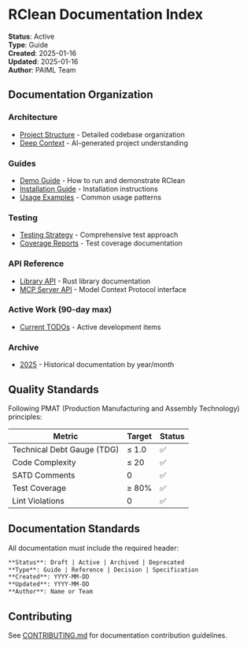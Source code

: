 # RClean Documentation Index

**Status**: Active  
**Type**: Guide  
**Created**: 2025-01-16  
**Updated**: 2025-01-16  
**Author**: PAIML Team  

## Documentation Organization

### Architecture
- [Project Structure](architecture/PROJECT_STRUCTURE.md) - Detailed codebase organization
- [Deep Context](architecture/deep_context.md) - AI-generated project understanding

### Guides  
- [Demo Guide](guides/DEMO.md) - How to run and demonstrate RClean
- [Installation Guide](guides/INSTALLATION.md) - Installation instructions
- [Usage Examples](guides/USAGE.md) - Common usage patterns

### Testing
- [Testing Strategy](testing/TESTING_STRATEGY.md) - Comprehensive test approach
- [Coverage Reports](testing/COVERAGE.md) - Test coverage documentation

### API Reference
- [Library API](api/LIBRARY_API.md) - Rust library documentation
- [MCP Server API](api/MCP_API.md) - Model Context Protocol interface

### Active Work (90-day max)
- [Current TODOs](todo/) - Active development items

### Archive
- [2025](archive/2025/) - Historical documentation by year/month

## Quality Standards

Following PMAT (Production Manufacturing and Assembly Technology) principles:

| Metric | Target | Status |
|--------|--------|--------|
| Technical Debt Gauge (TDG) | ≤ 1.0 | ✅ |
| Code Complexity | ≤ 20 | ✅ |
| SATD Comments | 0 | ✅ |
| Test Coverage | ≥ 80% | ✅ |
| Lint Violations | 0 | ✅ |

## Documentation Standards

All documentation must include the required header:
```markdown
**Status**: Draft | Active | Archived | Deprecated
**Type**: Guide | Reference | Decision | Specification  
**Created**: YYYY-MM-DD
**Updated**: YYYY-MM-DD
**Author**: Name or Team
```

## Contributing

See [CONTRIBUTING.md](../CONTRIBUTING.md) for documentation contribution guidelines.